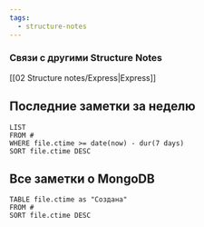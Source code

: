 ```yaml
---
tags:
  - structure-notes
---
```

### Связи с другими Structure Notes
[[02 Structure notes/Express|Express]]
## Последние заметки за неделю
```dataview
LIST
FROM #  
WHERE file.ctime >= date(now) - dur(7 days)
SORT file.ctime DESC
```
## Все заметки о MongoDB
```dataview
TABLE file.ctime as "Создана"
FROM # 
SORT file.ctime DESC
```
